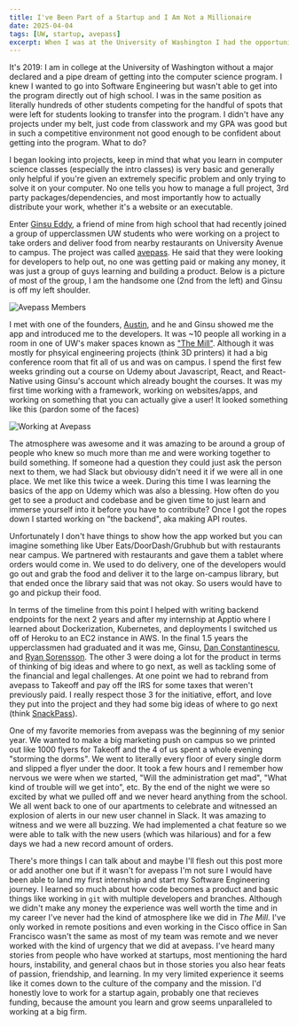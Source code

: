 ```yaml
---
title: I've Been Part of a Startup and I Am Not a Millionaire
date: 2025-04-04
tags: [UW, startup, avepass]
excerpt: When I was at the University of Washington I had the opportunity to work with some friends on a startup app that offered food delivery. It ended up dying and I made no money, so why did I do it, what did I learn, and would I do it again?
---
```


It's 2019: I am in college at the University of Washington without a major declared and a pipe dream of getting into the computer science program. I knew I wanted to go into Software Engineering but wasn't able to get into the program directly out of high school. I was in the same position as literally hundreds of other students competing for the handful of spots that were left for students looking to transfer into the program. I didn't have any projects under my belt, just code from classwork and my GPA was good but in such a competitive environment not good enough to be confident about getting into the program. What to do?

I began looking into projects, keep in mind that what you learn in computer science classes (especially the intro classes) is very basic and generally only helpful if you're given an extremely specific problem and only trying to solve it on your computer. No one tells you how to manage a full project, 3rd party packages/dependencies, and most importantly how to actually distribute your work, whether it's a website or an executable.

Enter [Ginsu Eddy](https://www.linkedin.com/in/ginsu-eddy/), a friend of mine from high school that had recently joined a group of upperclassmen UW students who were working on a project to take orders and deliver food from nearby restaurants on University Avenue to campus. The project was called [avepass](https://www.linkedin.com/company/avepass/posts/?feedView=all). He said that they were looking for developers to help out, no one was getting paid or making any money, it was just a group of guys learning and building a product. Below is a picture of most of the group, I am the handsome one (2nd from the left) and Ginsu is off my left shoulder.

![Avepass Members](/images/avepass-folks.png "The Avepass group at a dinner, I'm the handsome one (2nd from left)")

I met with one of the founders, [Austin](https://www.linkedin.com/in/austinbrovick/), and he and Ginsu showed me the app and introduced me to the developers. It was ~10 people all working in a room in one of UW's maker spaces known as ["The Mill"](https://www.engr.washington.edu/news/article/2019-01-03/meet-the-mill). Although it was mostly for phsyical engineering projects (think 3D printers) it had a big conference room that fit all of us and was on campus. I spend the first few weeks grinding out a course on Udemy about Javascript, React, and React-Native using Ginsu's account which already bought the courses. It was my first time working with a framework, working on websites/apps, and working on something that you can actually give a user! It looked something like this (pardon some of the faces)

![Working at Avepass](/images/avepass-working-room.png "ChatGPT's rendition of us working on avepass")

The atmosphere was awesome and it was amazing to be around a group of people who knew so much more than me and were working together to build something. If someone had a question they could just ask the person next to them, we had Slack but obviousy didn't need it if we were all in one place. We met like this twice a week. During this time I was learning the basics of the app on Udemy which was also a blessing. How often do you get to see a product and codebase and be given time to just learn and immerse yourself into it before you have to contribute? Once I got the ropes down I started working on "the backend", aka making API routes.

Unfortunately I don't have things to show how the app worked but you can imagine something like Uber Eats/DoorDash/Grubhub but with restaurants near campus. We partnered with restaurants and gave them a tablet where orders would come in. We used to do delivery, one of the developers would go out and grab the food and deliver it to the large on-campus library, but that ended once the library said that was not okay. So users would have to go and pickup their food.

In terms of the timeline from this point I helped with writing backend endpoints for the next 2 years and after my internship at Apptio where I learned about Dockerization, Kubernetes, and deployments I switched us off of Heroku to an EC2 instance in AWS. In the final 1.5 years the upperclassmen had graduated and it was me, Ginsu, [Dan Constantinescu](https://www.linkedin.com/in/dan-constantinescu-027633189/), and [Ryan Sorensson](https://www.linkedin.com/in/ryan-sorensson/). The other 3 were doing a lot for the product in terms of thinking of big ideas and where to go next, as well as tackling some of the financial and legal challenges. At one point we had to rebrand from avepass to Takeoff and pay off the IRS for some taxes that weren't previously paid. I really respect those 3 for the initiative, effort, and love they put into the project and they had some big ideas of where to go next (think [SnackPass](https://www.snackpass.co/)).

One of my favorite memories from avepass was the beginning of my senior year. We wanted to make a big marketing push on campus so we printed out like 1000 flyers for Takeoff and the 4 of us spent a whole evening "storming the dorms". We went to literally every floor of every single dorm and slipped a flyer under the door. It took a few hours and I remember how nervous we were when we started, "Will the administration get mad", "What kind of trouble will we get into", etc. By the end of the night we were so excited by what we pulled off and we never heard anything from the school. We all went back to one of our apartments to celebrate and witnessed an explosion of alerts in our new user channel in Slack. It was amazing to witness and we were all buzzing. We had implemented a chat feature so we were able to talk with the new users (which was hilarious) and for a few days we had a new record amount of orders.

There's more things I can talk about and maybe I'll flesh out this post more or add another one but if it wasn't for avepass I'm not sure I would have been able to land my first internship and start my Software Engineering journey. I learned so much about how code becomes a product and basic things like working in `git` with multiple developers and branches. Although we didn't make any money the experience was well worth the time and in my career I've never had the kind of atmosphere like we did in *The Mill*. I've only worked in remote positions and even working in the Cisco office in San Francisco wasn't the same as most of my team was remote and we never worked with the kind of urgency that we did at avepass. I've heard many stories from people who have worked at startups, most mentioning the hard hours, instability, and general chaos but in those stories you also hear feats of passion, friendship, and learning. In my very limited experience it seems like it comes down to the culture of the company and the mission. I'd honestly love to work for a startup again, probably one that recieves funding, because the amount you learn and grow seems unparalleled to working at a big firm. 